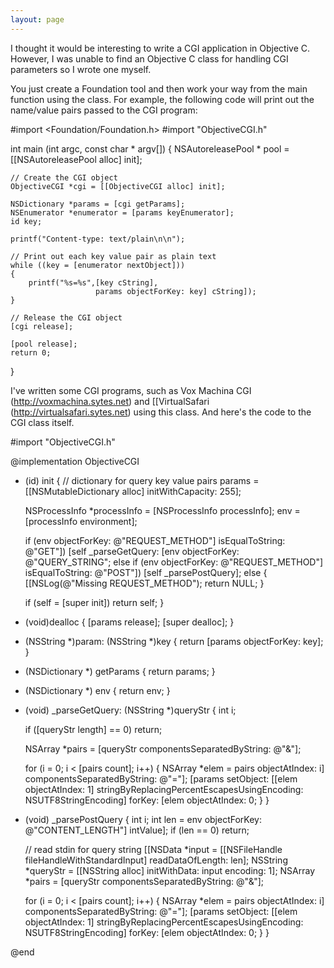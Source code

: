 ```yaml
---
layout: page
---
```


I thought it would be interesting to write a CGI application in Objective C.   However, I was unable to find an Objective C class for handling CGI parameters so I wrote one myself.

You just create a Foundation tool and then work your way from the main function using the class.  For example, the following code will print out the name/value pairs passed to the CGI program:

    
#import <Foundation/Foundation.h>
#import "ObjectiveCGI.h"

int main (int argc, const char * argv[]) 
{
    NSAutoreleasePool * pool = [[NSAutoreleasePool alloc] init];

	// Create the CGI object
    ObjectiveCGI *cgi = [[ObjectiveCGI alloc] init];

    NSDictionary *params = [cgi getParams];
    NSEnumerator *enumerator = [params keyEnumerator];
    id key;

    printf("Content-type: text/plain\n\n");

    // Print out each key value pair as plain text
    while ((key = [enumerator nextObject])) 
    {
        printf("%s=%s",[key cString], 
                       params objectForKey: key] cString]);  
    }
        
    // Release the CGI object
    [cgi release];

    [pool release];
    return 0;
}


I've written some CGI programs, such as Vox Machina CGI (http://voxmachina.sytes.net) and [[VirtualSafari (http://virtualsafari.sytes.net) using this class.  And here's the code to the CGI class itself.  


    
#import "ObjectiveCGI.h"

@implementation ObjectiveCGI

- (id) init
{
	// dictionary for query key value pairs
	params = [[NSMutableDictionary alloc] initWithCapacity: 255];

	NSProcessInfo *processInfo = [NSProcessInfo processInfo];
	env = [processInfo environment];
	
	if (env objectForKey: @"REQUEST_METHOD"] isEqualToString: @"GET"])
		[self _parseGetQuery: [env objectForKey: @"QUERY_STRING";
	else if (env objectForKey: @"REQUEST_METHOD"] isEqualToString: @"POST"])
		[self _parsePostQuery];
	else
	{
		[[NSLog(@"Missing REQUEST_METHOD");
		return NULL;
	}
	
	if (self = [super init])
		return self;
}

- (void)dealloc
{
	[params release];
	[super dealloc];
}

- (NSString *)param: (NSString *)key
{
	return [params objectForKey: key];
}

- (NSDictionary *) getParams
{
	return params;
}

- (NSDictionary *) env
{
	return env;
}

- (void) _parseGetQuery: (NSString *)queryStr
{
	int i;

	if ([queryStr length] == 0)
		return;
	
	NSArray	*pairs = [queryStr componentsSeparatedByString: @"&"];
	
	for (i = 0; i < [pairs count]; i++)
	{
		NSArray *elem = pairs objectAtIndex: i] componentsSeparatedByString: @"="];
		[params setObject: [[elem objectAtIndex: 1] stringByReplacingPercentEscapesUsingEncoding: NSUTF8StringEncoding] forKey: [elem objectAtIndex: 0;
	}
}

- (void) _parsePostQuery
{
	int i;
	int len = env objectForKey: @"CONTENT_LENGTH"] intValue];
	if (len == 0)
		return;
	
	// read stdin for query string
	[[NSData *input = [[NSFileHandle fileHandleWithStandardInput] readDataOfLength: len];
	NSString *queryStr = [[NSString alloc] initWithData: input encoding: 1];
	NSArray	*pairs = [queryStr componentsSeparatedByString: @"&"];
	
	for (i = 0; i < [pairs count]; i++)
	{
		NSArray *elem = pairs objectAtIndex: i] componentsSeparatedByString: @"="];
		[params setObject: [[elem objectAtIndex: 1] stringByReplacingPercentEscapesUsingEncoding: NSUTF8StringEncoding] forKey: [elem objectAtIndex: 0;
	}
}

@end
